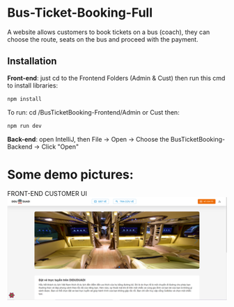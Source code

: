 # Bus-Ticket-Booking-Full

A website allows customers to book tickets on a bus (coach), they can choose the route, seats on the bus and proceed with the payment.

## Installation

__Front-end__: just cd to the Frontend Folders (Admin & Cust) then run this cmd to install libraries:

```bash
npm install
```

To run: cd /BusTicketBooking-Frontend/Admin or Cust then:
```bash
npm run dev
```

__Back-end__: open IntelliJ, then File -> Open -> Choose the BusTicketBooking-Backend -> Click "Open"

# Some demo pictures:

FRONT-END CUSTOMER UI
![Home page](./pictures/home_page.png)


